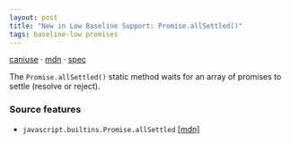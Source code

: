 ```yaml
---
layout: post
title: "New in Low Baseline Support: Promise.allSettled()"
tags: baseline-low promises
---
```


[caniuse](https://caniuse.com/?search=promise-allsettled) · [mdn](https://developer.mozilla.org/en-US/search?q=Promise.allSettled()) · [spec](https://tc39.es/ecma262/multipage/control-abstraction-objects.html#sec-promise.allsettled)

The `Promise.allSettled()` static method waits for an array of promises to settle (resolve or reject).

### Source features

- ``javascript.builtins.Promise.allSettled`` [[mdn]](https://developer.mozilla.org/en-US/search?q=javascript.builtins.Promise.allSettled)
